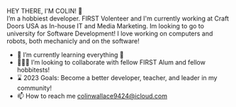 HEY THERE, I'M COLIN! 👋
<br>
    I’m a hobbiest developer. FIRST Volenteer and I'm currently working at Craft Doors USA as In-house IT and Media Marketing. Im looking to go to university for Software Development! I love working on computers and
    robots, both mechanicly and on the software!
- 🧩 I’m currently learning everything 🤣
- 🧑‍🤝‍🧑 I’m looking to collaborate with fellow FIRST Alum and fellow hobbitests!
- ⌛ 2023 Goals: Become a better developer, teacher, and leader in my community!
- 📫 How to reach me colinwallace9424@icloud.com


<!---
cw9424/cw9424 is a ✨ special ✨ repository because its `README.md` (this file) appears on your GitHub profile.
You can click the Preview link to take a look at your changes.
--->
